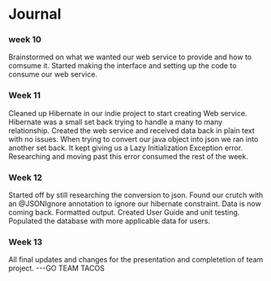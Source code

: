 # Journal

### week 10
Brainstormed on what we wanted our web service to provide and how to comsume it. Started 
making the interface and setting up the code to consume our web service.

### Week 11
Cleaned up Hibernate in our indie project to start creating Web service. Hibernate was a small 
set back trying to handle a many to many relationship. Created the web service and received data back in plain text
with no issues. When trying to convert our java object into json we ran into another set back. It kept giving us 
a Lazy Initialization Exception error. Researching and moving past this error consumed the rest of the week.

### Week 12
Started off by still researching the conversion to json. Found our crutch with an @JSONIgnore annotation to 
ignore our hibernate constraint. Data is now coming back. Formatted output. Created User Guide and unit testing.
Populated the database with more applicable data for users.

### Week 13
All final updates and changes for the presentation and completetion of team project. ---GO TEAM TACOS






